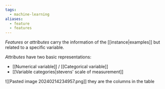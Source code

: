 ```yaml
---
tags:
  - machine-learning
aliases:
  - feature
  - features
---
```

*Features* or *attributes* carry the information of the [[instance|examples]] but related to a specific variable. 

*Attributes* have two basic representations:
- [[Numerical variable]] / [[Categorical variable]]
- [[Variable categories|stevens' scale of measurement]]

![[Pasted image 20240214234957.png]]
they are the columns in the table